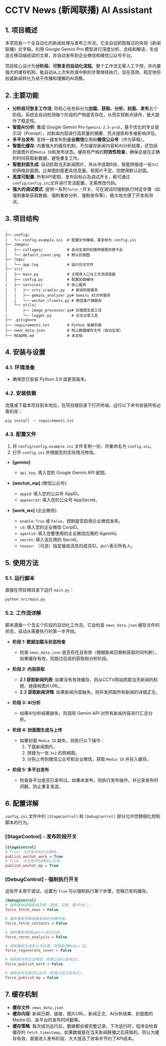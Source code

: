 # CCTV News (新闻联播) AI Assistant

## 1. 项目概述

本项目是一个全自动化的新闻处理与发布工作流。它会自动抓取每日的央视《新闻联播》文字稿，利用 Google Gemini Pro 模型进行深度分析、总结和解读，生成适合移动端阅读的文章，并自动发布到企业微信和微信公众号平台。

项目核心设计为**分阶段、可恢复的自动化流程**。整个工作流无需人工干预，并内置强大的缓存机制，能自动从上次失败或中断的步骤继续执行，旨在高效、稳定地将权威新闻转化为易于传播和理解的AI洞察。

## 2. 主要功能

*   **分阶段可恢复工作流**: 将核心任务拆分为**加载、获取、分析、封面、发布**五个阶段。系统会自动检测每个阶段的产物是否存在，从而实现断点续传，极大提升了稳定性。
*   **智能AI分析**: 集成 Google Gemini Pro (`gemini-2.5-pro`)，基于优化的专业提示词（Prompt），对新闻内容进行高质量的摘要、亮点提炼和多维影响评估。
*   **多平台发布**: 支持一键发布到**企业微信**应用和**微信公众号**（作为草稿）。
*   **智能化缓存**: 内置强大的缓存机制，不仅缓存新闻内容和AI分析结果，还包括封面图片的`Media ID`和发布状态。缓存有严格的**时效性检查**，确保总是在正确的时间获取新数据，避免重复工作。
*   **智能封面生成**: 自动抓取当天新闻图片，并从中选取6张，智能拼接成一张`3x2`的网格封面图，比单图封面更具信息量。若图片不足，则使用默认封面。
*   **高度可配置**: 所有API密钥、发布目标以及调试开关，都可通过`config/config.ini`文件进行灵活配置，无需修改代码。
*   **强大的调试模式**: 提供一系列`force_*`开关，可在调试时强制执行特定步骤（如强制重新获取数据、强制重新分析、强制发布等），极大地方便了开发和测试。

## 3. 项目结构

```
.
├── config/
│   └── config.example.ini  # 配置文件模板，需复制为 config.ini
├── images/
│   ├── collages/           # 自动生成的封面拼接图存放于此
│   └── default_cover.png   # 默认封面图
├── logs/
│   └── app.log             # 运行日志文件
├── src/
│   ├── main.py             # 主程序入口与工作流调度器
│   ├── config.py           # 配置加载模块
│   ├── services/           # 核心服务
│   │   ├── cctv_crawler.py   # 新闻抓取服务
│   │   ├── gemini_analyzer.py# Gemini AI分析服务
│   │   └── wechat_clients.py # 微信客户端服务
│   └── utils/
│       ├── image_processor.py# 封面图生成工具
│       └── logger.py         # 日志记录工具
├── .gitignore
├── requirements.txt        # Python 依赖列表
├── news_data.json          # 核心数据缓存文件（自动生成）
└── README.md               # 本文档
```

## 4. 安装与设置

### 4.1. 环境准备

*   确保您已安装 Python 3.9 或更高版本。

### 4.2. 安装依赖

克隆或下载本项目到本地后，在项目根目录下打开终端，运行以下命令安装所有必需的库：

```bash
pip install -r requirements.txt
```

### 4.3. 配置文件

1.  将 `config/config.example.ini` 文件复制一份，并重命名为 `config.ini`。
2.  打开 `config.ini` 并根据您的实际情况修改。

*   **[gemini]**:
    *   `api_key`: 填入您的 Google Gemini API 密钥。

*   **[wechat_mp]** (微信公众号):
    *   `appid`: 填入您的公众号 AppID。
    *   `appsecret`: 填入您的公众号 AppSecret。

*   **[work_wx]** (企业微信):
    *   `enable`: `True` 或 `False`，控制是否启用企业微信发布。
    *   `id`: 填入您的企业微信 CorpID。
    *   `agentid`: 填入您要使用的企业微信应用的 AgentId。
    *   `secret`: 填入该应用的 Secret。
    *   `touser`: （可选）指定接收消息的成员ID，`@all`表示所有人。

## 5. 使用方法

### 5.1. 运行脚本

直接在项目根目录下运行 `main.py`：

```bash
python src/main.py
```

### 5.2. 工作流详解

脚本遵循一个含五个阶段的自动化工作流。它会检查 `news_data.json` 缓存文件的状态，自动从需要执行的第一步开始。

*   **阶段 1: 数据加载与状态检查**
    *   检查 `news_data.json` 是否存在且有效（根据新闻日期和获取时间判断）。如果缓存有效，则跳过后续的获取和分析阶段。

*   **阶段 2: 内容获取**
    *   **2.1 获取新闻列表**: 如果没有有效缓存，则从CCTV网站抓取当天新闻的标题、链接和图片URL。
    *   **2.2 获取新闻详情**: 如果新闻内容缺失，则并发抓取所有新闻的详细正文。

*   **阶段 3: AI分析**
    *   如果AI分析结果缺失，则调用 Gemini API 对所有新闻内容进行汇总分析。

*   **阶段 4: 封面图生成与上传**
    *   如果封面 `Media ID` 缺失，则执行以下操作：
        1.  下载新闻图片。
        2.  拼接为一张 `3x2` 的网格图。
        3.  分别上传到微信公众号和企业微信，获取 `Media ID` 并存入缓存。

*   **阶段 5: 多平台发布**
    *   检查各平台是否已发布过。如果未发布，则执行发布操作，并记录发布时间戳，防止重复发送。

## 6. 配置详解

`config.ini` 文件中的 `[StageControl]` 和 `[DebugControl]` 部分允许您精细化控制脚本的行为。

### [StageControl] - 发布阶段开关

```ini
[StageControl]
# True: 允许发布到企业微信。
publish_wechat_work = True
# True: 允许发布到微信公众号。
publish_wechat_mp = True
```

### [DebugControl] - 强制执行开关

这些开关用于调试，设置为 `True` 可以强制执行某个步骤，忽略已有的缓存。

```ini
[DebugControl]
# 强制重新获取新闻列表（链接、日期、图片URL）。
force_fetch_news = False

# 强制重新获取每条新闻的详细内容。
force_fetch_contents = False

# 强制重新调用Gemini进行分析。
force_rerun_analysis = False

# 强制重新生成和上传封面，获取新的Media ID。
force_regenerate_cover = False

# 强制发布到企业微信（即使之前已发布过）。
force_publish_work = False

# 强制发布到微信公众号（即使之前已发布过）。
force_publish_mp = False
```

## 7. 缓存机制

*   **缓存文件**: `news_data.json`
*   **缓存内容**: 新闻日期、链接、图片URL、新闻正文、AI分析结果、封面图的Media ID、各平台的发布时间戳等。
*   **缓存策略**: 每次成功运行后，数据都会被完整记录。下次运行时，程序会检查缓存的 `fetch_timestamp`。如果数据是在当天新闻联播之后获取的，则认为缓存有效，直接进入发布阶段，大大提高了效率并节约了API成本。